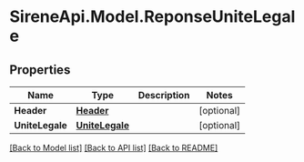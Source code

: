 # SireneApi.Model.ReponseUniteLegale

## Properties

Name | Type | Description | Notes
------------ | ------------- | ------------- | -------------
**Header** | [**Header**](Header.md) |  | [optional] 
**UniteLegale** | [**UniteLegale**](UniteLegale.md) |  | [optional] 

[[Back to Model list]](../README.md#documentation-for-models) [[Back to API list]](../README.md#documentation-for-api-endpoints) [[Back to README]](../README.md)

